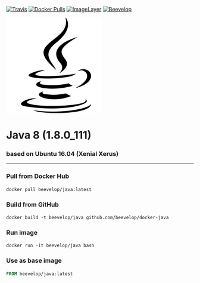 [![Travis](https://img.shields.io/travis/beevelop/docker-java.svg?style=flat-square)](https://travis-ci.org/beevelop/docker-java)
[![Docker Pulls](https://img.shields.io/docker/pulls/beevelop/java.svg?style=flat-square)](https://links.beevelop.com/d-java)
[![ImageLayer](https://badge.imagelayers.io/beevelop/java:latest.svg)](https://imagelayers.io/?images=beevelop/java:latest)
[![Beevelop](https://links.beevelop.com/honey-badge)](https://beevelop.com)

![beevelop/java](/icon.png?raw=true)
# Java 8 (1.8.0_111)
### based on Ubuntu 16.04 (Xenial Xerus)
----
### Pull from Docker Hub
```
docker pull beevelop/java:latest
```

### Build from GitHub
```
docker build -t beevelop/java github.com/beevelop/docker-java
```

### Run image
```
docker run -it beevelop/java bash
```

### Use as base image
```Dockerfile
FROM beevelop/java:latest
```
